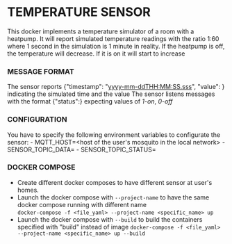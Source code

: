 # TEMPERATURE SENSOR

This docker implements a temperature simulator of a room with a heatpump. 
It will report simulated temperature readings with the ratio 1:60 where 1 second in the simulation is 1 minute in reality.
If the heatpump is off, the temperature will decrease. If it is on it will start to increase

### MESSAGE FORMAT
The sensor reports {"timestamp": "<yyyy-mm-ddTHH:MM:SS.sss>", "value": <float>} indicating the simulated time and the value
The sensor listens messages with the format {"status":<status>} expecting values of *1-on*, *0-off*

### CONFIGURATION

You have to specify the following environment variables to configurate the sensor:
    - MQTT_HOST=<host of the user's mosquito in the local network>
    - SENSOR_TOPIC_DATA=<topic where to report sensor readings>
    - SENSOR_TOPIC_STATUS=<topic to send status messages>

### DOCKER COMPOSE

- Create different docker composes to have different sensor at user's homes.
- Launch the docker compose with `--project-name` to have the same docker compose running with different name  
`docker-compose -f <file_yaml> --project-name <specific_name> up`
- Launch the docker compose with `--build` to build the containers specified with "build" instead of image
`docker-compose -f <file_yaml> --project-name <specific_name> up --build`
